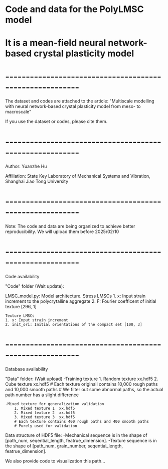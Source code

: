 # Code and data for the PolyLMSC model
# It is a mean-field neural network-based crystal plasticity model
#  --------------------------------------------------------
The dataset and codes are attached to the article:
"Multiscale modelling with neural network-based crystal plasticity model from meso- to macroscale"

If you use the dataset or codes, please cite them.
#  --------------------------------------------------------
Author: Yuanzhe Hu

Affiliation: State Key Laboratory of Mechanical Systems and Vibration, Shanghai Jiao Tong University
#  --------------------------------------------------------
Note:
	The code and data are being organized to achieve better reproducibility.
	We will upload them before 2025/02/10
#  --------------------------------------------------------
Code availability

"Code" folder (Wait update):

LMSC_model.py: Model architecture. 
	Stress LMSCs
	1. x: Input strain increment to the polycrytalline aggregate
	2. F: Fourier coefficent of initial texture [296, 1]

	Texture LMSCs
	1. x: Input strain increment
	2. init_ori: Initial orientations of the compact set [100, 3]

#  --------------------------------------------------------
Database availability 

"Data" folder: (Wait upload)
	-Training texture
		1. Random texture  xx.hdf5
		2. Cube texture    xx.hdf5
		# Each texture originall contains 10,000 rough paths and 10,000 smooth paths
		# We filter out some abnormal paths, so the actual path number has a slight difference
			

	-Mixed texture for generalization validation
		1. Mixed texture 1  xx.hdf5
		2. Mixed texture 2  xx.hdf5
		3. Mixed texture 3  xx.hdf5
  		# Each texture contains 400 rough paths and 400 smooth paths
		# Purely used for validation

Data structure of HDF5 file:
	-Mechanical sequence is in the shape of [path_num, seqential_length, featrue_dimension].
	-Texture sequence is in the shape of [path_num, grain_number, seqential_length, featrue_dimension].

We also provide code to visualization this path...
